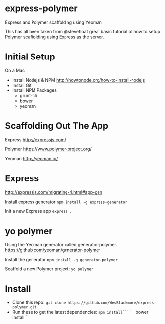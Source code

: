 express-polymer
===============

Express and Polymer scaffolding using Yeoman

This has all been taken from @stevefloat great basic tutorial of how to setup Polymer scaffolding using Express as the server.

Initial Setup
===============

On a Mac

- Install Nodejs & NPM http://howtonode.org/how-to-install-nodejs
- Install Git
- Install NPM Packages
	- grunt-cli
	- bower
	- yeoman

Scaffolding Out The App
===============

Express http://expressjs.com/

Polymer https://www.polymer-project.org/

Yeoman http://yeoman.io/

Express
===============

http://expressjs.com/migrating-4.html#app-gen

Install express generator ```npm install -g express-generator```

Init a new Express app ```express .```

yo polymer
===============

Using the Yeoman generator called generator-polymer. https://github.com/yeoman/generator-polymer

Install the generator ```npm install -g generator-polymer```

Scaffold a new Polymer project: ```yo polymer```

Install
===============

- Clone this repo: 
```git clone https://github.com/WesBlackmore/express-polymer.git```
- Run these to get the latest dependencies:
	```npm install```` 
	```bower install```
